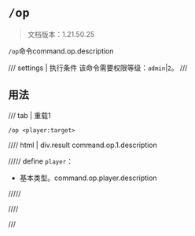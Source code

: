 # `/op`

> 文档版本：1.21.50.25

`/op`命令command.op.description

/// settings | 执行条件
该命令需要权限等级：`admin`|`2`。
///

## 用法

/// tab | 重载1
```mcfunction
/op <player:target>
```

//// html | div.result
command.op.1.description

///// define
`player`：<!-- md:samp target -->

- 基本类型。command.op.player.description


/////

////

///
